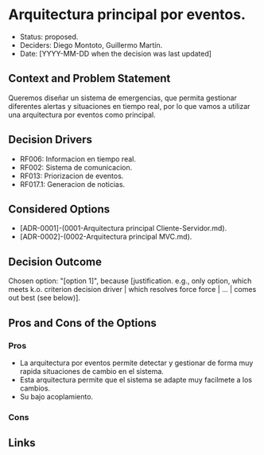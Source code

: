 # Arquitectura principal por eventos.

* Status: proposed.
* Deciders: Diego Montoto, Guillermo Martín.
* Date: [YYYY-MM-DD when the decision was last updated]


## Context and Problem Statement

Queremos diseñar un sistema de emergencias, que permita gestionar diferentes alertas y situaciones en tiempo real, por lo que vamos a utilizar una arquitectura por eventos como principal.

## Decision Drivers

* RF006: Informacion en tiempo real.
* RF002: Sistema de comunicacion.
* RF013: Priorizacion de eventos.
* RF017.1: Generacion de noticias.


## Considered Options

* [ADR-0001]-(0001-Arquitectura principal Cliente-Servidor.md).
* [ADR-0002]-(0002-Arquitectura principal MVC.md).


## Decision Outcome

Chosen option: "[option 1]", because [justification. e.g., only option, which meets k.o. criterion decision driver | which resolves force force | … | comes out best (see below)].


## Pros and Cons of the Options

### Pros
* La arquitectura por eventos permite detectar y gestionar de forma muy rapida situaciones de cambio en el sistema.
* Esta arquitectura permite que el sistema se adapte muy facilmete a los cambios.
* Su bajo acoplamiento.


### Cons


## Links 

